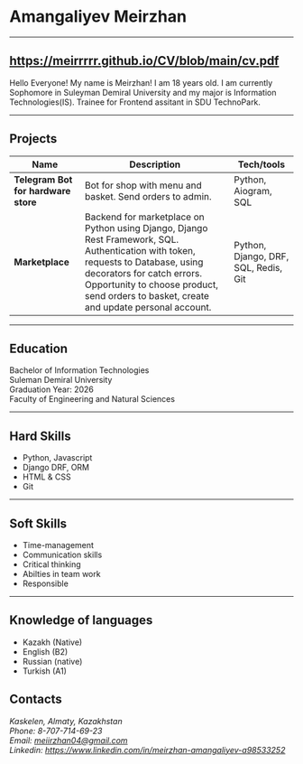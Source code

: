# Amangaliyev Meirzhan

---
https://meirrrrr.github.io/CV/blob/main/cv.pdf
---
Hello Everyone!
My name is Meirzhan! I am 18 years old. I am currently Sophomore in Suleyman Demiral University
and my major is Information Technologies(IS). Trainee for Frontend assitant in SDU TechnoPark.

---
## Projects

| Name                         | Description       | Tech/tools        |
| ---------------------------- | ----------------- | ----------------- |
| **Telegram Bot for hardware store**             | Bot for shop with menu and basket. Send orders to admin. | Python, Aiogram, SQL |
| **Marketplace** | Backend for marketplace on Python using Django, Django Rest Framework, SQL. Authentication with token, requests to Database, using decorators for catch errors. Opportunity to choose product, send orders to basket, create and update personal account.| Python, Django, DRF, SQL, Redis, Git |

---
## Education
Bachelor of Information Technologies <br>
Suleman Demiral University <br>
Graduation Year: 2026  <br>
Faculty of Engineering and Natural Sciences

---
## Hard Skills
- Python, Javascript
- Django DRF, ORM
- HTML & CSS
- Git

---
## Soft Skills
- Time-management
- Communication skills
- Critical thinking
- Abilties in team work
- Responsible

---
## Knowledge of languages
- Kazakh (Native)
- English (B2)
- Russian (native)
- Turkish (A1)

## Contacts
*Kaskelen, Almaty, Kazakhstan* <br> 
*Phone: 8-707-714-69-23* <br>
*Email: meiirzhan04@gmail.com* <br>
*Linkedin: https://www.linkedin.com/in/meirzhan-amangaliyev-a98533252*


